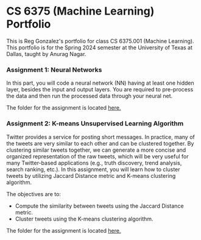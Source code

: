 # CS 6375 (Machine Learning) Portfolio
This is Reg Gonzalez's portfolio for class CS 6375.001 (Machine Learning). This portfolio is for the Spring 2024 semester at the University of Texas at Dallas, taught by Anurag Nagar. 


### Assignment 1: Neural Networks
In this part, you will code a neural network (NN) having at least one hidden layer, besides the input and output layers. You are required to pre-process the data and then run the processed data through your neural net. 

The folder for the assignment is located [here.](https://github.com/regmckie/CS6375-ML_Portfolio/tree/main/Assignment%201)

### Assignment 2: K-means Unsupervised Learning Algorithm
Twitter provides a service for posting short messages. In practice, many of the tweets are very similar to each other and can be clustered together. By clustering similar tweets together, we can generate a more concise and organized representation of the raw tweets, which will be very useful for many Twitter-based applications (e.g., truth discovery, trend analysis, search ranking, etc.). In this assignment, you will learn how to cluster tweets by utilizing Jaccard Distance metric and K-means clustering algorithm. 

The objectives are to: 
- Compute the similarity between tweets using the Jaccard Distance metric. 
- Cluster tweets using the K-means clustering algorithm.

The folder for the assignment is located [here.]()
